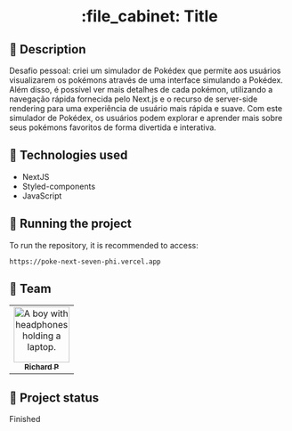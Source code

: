 <h1 align="center">:file_cabinet: Title</h1>

## :memo: Description
Desafio pessoal: criei um simulador de Pokédex que permite aos usuários visualizarem os pokémons através de uma interface simulando a Pokédex. Além disso, é possível ver mais detalhes de cada pokémon, utilizando a navegação rápida fornecida pelo Next.js e o recurso de server-side rendering para uma experiência de usuário mais rápida e suave. Com este simulador de Pokédex, os usuários podem explorar e aprender mais sobre seus pokémons favoritos de forma divertida e interativa.

## :wrench: Technologies used
* NextJS
* Styled-components
* JavaScript

## :rocket: Running the project
To run the repository, it is recommended to access:
```
https://poke-next-seven-phi.vercel.app
```

## :handshake: Team
<table>
  <tr>
    <td align="center">
      <a href="https://github.com/Richard-Passos">
        <img src="https://img.freepik.com/vetores-premium/desenho-de-desenho-animado-de-um-programador_29937-8176.jpg" width="100px;" alt="A boy with headphones holding a laptop."/><br>
        <sub>
          <b>Richard P</b>
        </sub>
      </a>
    </td>
  </tr>
</table>

## :dart: Project status
Finished
